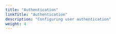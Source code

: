 ```yaml
---
title: "Authentication"
linkTitle: "Authentication"
description: "Configuring user authentication"
weight: 4
---
```

 
